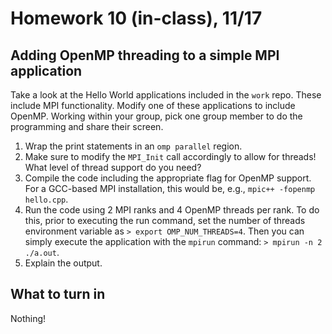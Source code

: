 # Homework 10 (in-class), 11/17

## Adding OpenMP threading to a simple MPI application

Take a look at the Hello World applications included in the `work` repo. These include MPI functionality. Modify one of these applications to include OpenMP. Working within your group, pick one group member to do the programming and share their screen. 

1. Wrap the print statements in an `omp parallel` region.
2. Make sure to modify the `MPI_Init` call accordingly to allow for threads! What level of thread support do you need?
3. Compile the code including the appropriate flag for OpenMP support. For a GCC-based MPI installation, this would be, e.g., `mpic++ -fopenmp hello.cpp`.
4. Run the code using 2 MPI ranks and 4 OpenMP threads per rank. To do this, prior to executing the run command, set the number of threads environment variable as `> export OMP_NUM_THREADS=4`. Then you can simply execute the application with the `mpirun` command: `> mpirun -n 2 ./a.out`.
5. Explain the output.

## What to turn in

Nothing!